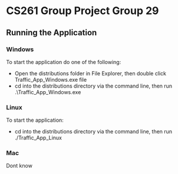 # CS261 Group Project Group 29

## Running the Application
### Windows
To start the application do one of the following:
- Open the distributions folder in File Explorer, then double click Traffic_App_Windows.exe file
- cd into the distributions directory via the command line, then run .\Traffic_App_Windows.exe

### Linux
To start the application:
- cd into the distributions directory via the command line, then run ./Traffic_App_Linux

### Mac
Dont know